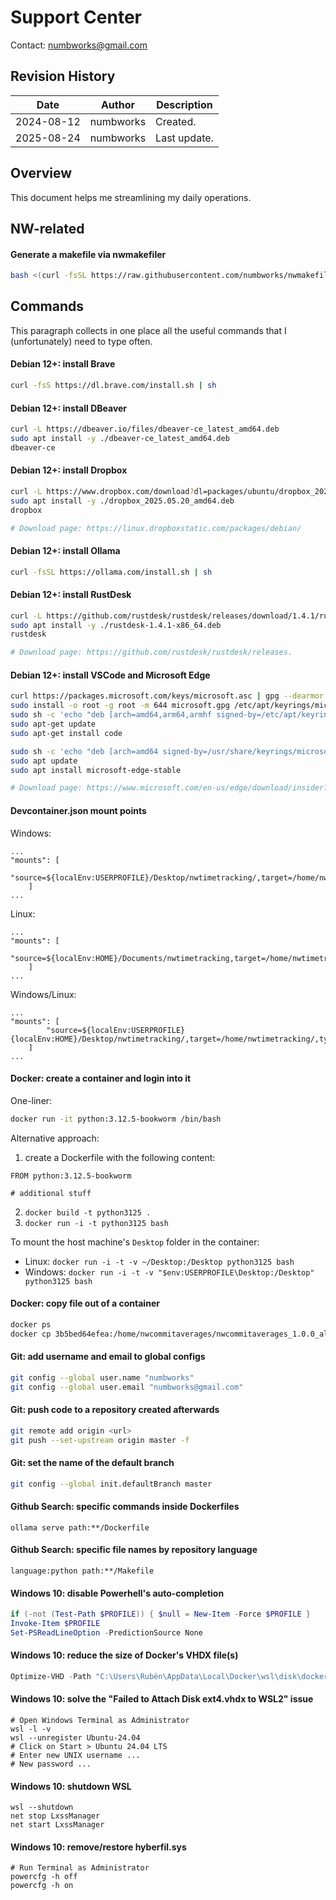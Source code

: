 # Support Center
Contact: numbworks@gmail.com

## Revision History

| Date | Author | Description |
|---|---|---|
| 2024-08-12 | numbworks | Created. |
| 2025-08-24 | numbworks | Last update. |

## Overview

This document helps me streamlining my daily operations.

## NW-related

#### Generate a makefile via nwmakefiler

```sh
bash <(curl -fsSL https://raw.githubusercontent.com/numbworks/nwmakefiler/refs/heads/master/src/nwmakefiler.sh)
```

## Commands

This paragraph collects in one place all the useful commands that I (unfortunately) need to type often.

#### Debian 12+: install Brave

```sh
curl -fsS https://dl.brave.com/install.sh | sh
```

#### Debian 12+: install DBeaver

```sh
curl -L https://dbeaver.io/files/dbeaver-ce_latest_amd64.deb
sudo apt install -y ./dbeaver-ce_latest_amd64.deb
dbeaver-ce
```

#### Debian 12+: install Dropbox

```sh
curl -L https://www.dropbox.com/download?dl=packages/ubuntu/dropbox_2025.05.20_amd64.deb
sudo apt install -y ./dropbox_2025.05.20_amd64.deb
dropbox

# Download page: https://linux.dropboxstatic.com/packages/debian/
```

#### Debian 12+: install Ollama

```sh
curl -fsSL https://ollama.com/install.sh | sh
```

#### Debian 12+: install RustDesk

```sh
curl -L https://github.com/rustdesk/rustdesk/releases/download/1.4.1/rustdesk-1.4.1-x86_64.deb
sudo apt install -y ./rustdesk-1.4.1-x86_64.deb
rustdesk

# Download page: https://github.com/rustdesk/rustdesk/releases.
```

#### Debian 12+: install VSCode and Microsoft Edge

```sh
curl https://packages.microsoft.com/keys/microsoft.asc | gpg --dearmor > microsoft.gpg
sudo install -o root -g root -m 644 microsoft.gpg /etc/apt/keyrings/microsoft-archive-keyring.gpg
sudo sh -c 'echo "deb [arch=amd64,arm64,armhf signed-by=/etc/apt/keyrings/microsoft-archive-keyring.gpg] https://packages.microsoft.com/repos/code stable main" > /etc/apt/sources.list.d/vscode.list'
sudo apt-get update
sudo apt-get install code
```

```sh
sudo sh -c 'echo "deb [arch=amd64 signed-by=/usr/share/keyrings/microsoft.gpg] https://packages.microsoft.com/repos/edge stable main" > /etc/apt/sources.list.d/microsoft-edge-beta.list'
sudo apt update
sudo apt install microsoft-edge-stable

# Download page: https://www.microsoft.com/en-us/edge/download/insider?cc=1&platform=linux&ch=1&cs=3182488620
```

#### Devcontainer.json mount points

Windows:
```
...
"mounts": [
        "source=${localEnv:USERPROFILE}/Desktop/nwtimetracking/,target=/home/nwtimetracking/,type=bind,consistency=cached"
    ]
...
```

Linux:
```
...
"mounts": [
        "source=${localEnv:HOME}/Documents/nwtimetracking,target=/home/nwtimetracking/,type=bind,consistency=cached"
    ]
...
```

Windows/Linux:
```
...
"mounts": [
        "source=${localEnv:USERPROFILE}{localEnv:HOME}/Desktop/nwtimetracking/,target=/home/nwtimetracking/,type=bind,consistency=cached"
    ]
...
```

#### Docker: create a container and login into it

One-liner:

```sh
docker run -it python:3.12.5-bookworm /bin/bash
```

Alternative approach:

1. create a Dockerfile with the following content: 
    
```
FROM python:3.12.5-bookworm

# additional stuff
```

2. `docker build -t python3125 .`
3. `docker run -i -t python3125 bash`

To mount the host machine's `Desktop` folder in the container:

- Linux: `docker run -i -t -v ~/Desktop:/Desktop python3125 bash`
- Windows: `docker run -i -t -v "$env:USERPROFILE\Desktop:/Desktop" python3125 bash`

#### Docker: copy file out of a container

```sh
docker ps
docker cp 3b5bed64efea:/home/nwcommitaverages/nwcommitaverages_1.0.0_all.deb "C:\Users\Rubèn\Desktop\"
```

#### Git: add username and email to global configs

```sh
git config --global user.name "numbworks"
git config --global user.email "numbworks@gmail.com"
```

#### Git: push code to a repository created afterwards

```sh
git remote add origin <url>
git push --set-upstream origin master -f
```

#### Git: set the name of the default branch

```sh
git config --global init.defaultBranch master
```

#### Github Search: specific commands inside Dockerfiles

```
ollama serve path:**/Dockerfile
```

#### Github Search: specific file names by repository language

```
language:python path:**/Makefile
```

#### Windows 10: disable Powerhell's auto-completion

```powershell
if (-not (Test-Path $PROFILE)) { $null = New-Item -Force $PROFILE }
Invoke-Item $PROFILE
Set-PSReadLineOption -PredictionSource None
```

#### Windows 10: reduce the size of Docker's VHDX file(s)

```powershell
Optimize-VHD -Path "C:\Users\Rubèn\AppData\Local\Docker\wsl\disk\docker_data.vhdx" -Mode Full
```

#### Windows 10: solve the "Failed to Attach Disk ext4.vhdx to WSL2" issue

```
# Open Windows Terminal as Administrator
wsl -l -v
wsl --unregister Ubuntu-24.04
# Click on Start > Ubuntu 24.04 LTS
# Enter new UNIX username ...
# New password ...
```

#### Windows 10: shutdown WSL

```
wsl --shutdown
net stop LxssManager
net start LxssManager 
```

#### Windows 10: remove/restore hyberfil.sys

```
# Run Terminal as Administrator
powercfg -h off
powercfg -h on
```